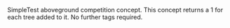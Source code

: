 

SimpleTest aboveground competition concept. This concept returns a 1 for each tree added to it. No further tags required.



